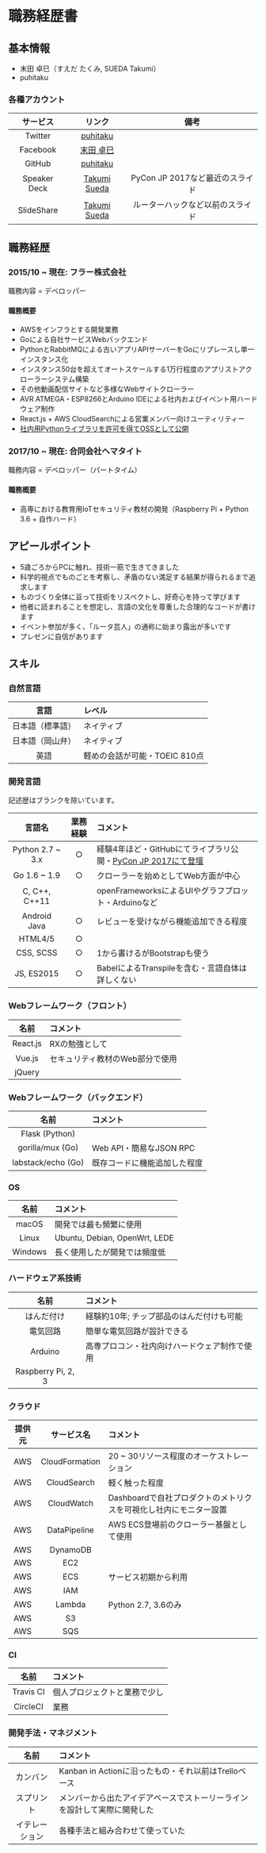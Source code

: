 職務経歴書
=========

## 基本情報

 - 末田 卓巳（すえだ たくみ, SUEDA Takumi）
 - puhitaku


### 各種アカウント

|サービス|リンク|備考|
|:-:|:-:|:-:|
|Twitter|[puhitaku](https://twitter.com/puhitaku)|
|Facebook|[末田 卓巳](https://www.facebook.com/puhitaku)|
|GitHub|[puhitaku](https://github.com/puhitaku)|
|Speaker Deck|[Takumi Sueda](https://speakerdeck.com/puhitaku)|PyCon JP 2017など最近のスライド|
|SlideShare|[Takumi Sueda](https://www.slideshare.net/takumisueda)|ルーターハックなど以前のスライド|


## 職務経歴

### 2015/10 ~ 現在: フラー株式会社

職務内容 = デベロッパー


#### 職務概要

 - AWSをインフラとする開発業務
 - Goによる自社サービスWebバックエンド
 - PythonとRabbitMQによる古いアプリAPIサーバーをGoにリプレースし単一インスタンス化
 - インスタンス50台を超えてオートスケールする1万行程度のアプリストアクローラーシステム構築
 - その他動画配信サイトなど多様なWebサイトクローラー
 - AVR ATMEGA・ESP8266とArduino IDEによる社内およびイベント用ハードウェア制作
 - React.js + AWS CloudSearchによる営業メンバー向けユーティリティー
 - [社内用Pythonライブラリを許可を得てOSSとして公開](https://github.com/fuller-inc/bqx)


### 2017/10 ~ 現在: 合同会社ヘマタイト

職務内容 = デベロッパー（パートタイム）


#### 職務概要

 - 高専における教育用IoTセキュリティ教材の開発（Raspberry Pi + Python 3.6 + 自作ハード）


## アピールポイント

 - 5歳ごろからPCに触れ、技術一筋で生きてきました
 - 科学的視点でものごとを考察し、矛盾のない満足する結果が得られるまで追求します
 - ものづくり全体に亘って技術をリスペクトし、好奇心を持って学びます
 - 他者に読まれることを想定し、言語の文化を尊重した合理的なコードが書けます
 - イベント参加が多く、「ルータ芸人」の通称に始まり露出が多いです
 - プレゼンに自信があります


## スキル

### 自然言語

|言語|レベル|
|:-:|:--|
|日本語（標準語）|ネイティブ|
|日本語（岡山弁）|ネイティブ|
|英語|軽めの会話が可能・TOEIC 810点|


### 開発言語

記述歴はブランクを除いています。

|言語名|業務経験|コメント|
|:---:|:-----:|:------|
|Python 2.7 ~ 3.x|○|経験4年ほど・GitHubにてライブラリ公開・[PyCon JP 2017にて登壇](http://gihyo.jp/news/report/01/pyconjp2017/0001#sec3)|
|Go 1.6 ~ 1.9|○|クローラーを始めとしてWeb方面が中心|
|C, C++, C++11||openFrameworksによるUIやグラフプロット・Arduinoなど|
|Android Java|○|レビューを受けながら機能追加できる程度|
|HTML4/5|○||
|CSS, SCSS|○|1から書けるがBootstrapも使う|
|JS, ES2015|○|BabelによるTranspileを含む・言語自体は詳しくない|


### Webフレームワーク（フロント）

|名前|コメント|
|:-:|:--|
|React.js|RXの勉強として|
|Vue.js|セキュリティ教材のWeb部分で使用|
|jQuery||


### Webフレームワーク（バックエンド）

|名前|コメント|
|:-:|:--|
|Flask (Python)||
|gorilla/mux (Go)|Web API・簡易なJSON RPC|
|labstack/echo (Go)|既存コードに機能追加した程度|


### OS

|名前|コメント|
|:-:|:--|
|macOS|開発では最も頻繁に使用|
|Linux|Ubuntu, Debian, OpenWrt, LEDE|
|Windows|長く使用したが開発では頻度低|


### ハードウェア系技術

|名前|コメント|
|:-:|:--|
|はんだ付け|経験約10年; チップ部品のはんだ付けも可能|
|電気回路|簡単な電気回路が設計できる|
|Arduino|高専プロコン・社内向けハードウェア制作で使用|
|Raspberry Pi, 2, 3||


### クラウド

|提供元|サービス名|コメント|
|:-:|:-:|:--|
|AWS|CloudFormation|20 ~ 30リソース程度のオーケストレーション|
|AWS|CloudSearch|軽く触った程度|
|AWS|CloudWatch|Dashboardで自社プロダクトのメトリクスを可視化し社内にモニター設置|
|AWS|DataPipeline|AWS ECS登場前のクローラー基盤として使用|
|AWS|DynamoDB||
|AWS|EC2||
|AWS|ECS|サービス初期から利用|
|AWS|IAM||
|AWS|Lambda|Python 2.7, 3.6のみ|
|AWS|S3||
|AWS|SQS||


### CI

|名前|コメント|
|:-:|:--|
|Travis CI|個人プロジェクトと業務で少し|
|CircleCI|業務|


### 開発手法・マネジメント

|名前|コメント|
|:-:|:--|
|カンバン|Kanban in Actionに沿ったもの・それ以前はTrelloベース|
|スプリント|メンバーから出たアイデアベースでストーリーラインを設計して実際に開発した|
|イテレーション|各種手法と組み合わせて使っていた|

